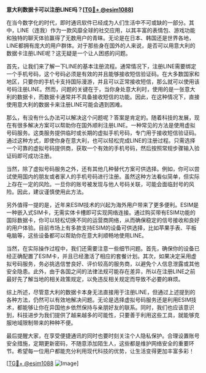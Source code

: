 **意大利数据卡可以注册LINE吗？[[TG💪+ @esim1088](https://t.me/s/esim1088)]**

在当今数字化的时代，即时通讯软件已经成为人们生活中不可或缺的一部分。其中，LINE（连我）作为一款风靡全球的社交应用，以其丰富的表情包、游戏功能和独特的聊天体验赢得了无数用户的青睐。无论是在日本、韩国还是世界各地，LINE都拥有庞大的用户群体。对于那些身在国外的人来说，是否可以用意大利的数据卡注册LINE呢？这无疑是一个让人困惑的问题。

首先，让我们来了解一下LINE的基本注册流程。通常情况下，注册LINE需要绑定一个手机号码，这个号码必须是有效的并且能够接收短信验证码。在大多数国家和地区，只要你的手机卡支持国际漫游，并且可以正常接收短信，那么就可以使用该号码注册LINE。然而，问题的关键在于，当你身处意大利时，使用的是一张意大利的数据卡，而数据卡通常并不具备接收短信的功能。因此，在这种情况下，直接使用意大利的数据卡来注册LINE可能会遇到困难。

那么，有没有什么办法可以解决这个问题呢？答案是肯定的。随着科技的发展，现在有很多解决方案可以帮助你在国外顺利注册LINE。一种常见的方法是使用虚拟号码服务。这类服务提供临时或长期的虚拟手机号码，专门用于接收短信验证码。通过这种方式，即使你身在意大利，也可以轻松完成LINE的注册过程。只需选择一个可靠的虚拟号码提供商，获取一个有效的手机号码，然后按照常规步骤输入验证码即可成功注册。

当然，除了虚拟号码服务之外，还有其他几种替代方案可供选择。例如，你可以尝试使用国内的朋友或者家人的手机号码进行注册。虽然这种方法看似简单，但实际上存在一定的风险。一旦你的账号被发现与他人号码关联，可能会面临封号的风险。因此，建议谨慎使用此方法。

另外值得一提的是，近年来ESIM技术的兴起为海外用户带来了更多便利。ESIM是一种嵌入式SIM卡，无需实体卡槽即可实现网络连接。通过购买带有ESIM功能的国际数据卡，你可以轻松切换不同的运营商网络，从而确保稳定的信号接收和良好的用户体验。目前市场上有多款支持ESIM的设备可供选择，比如苹果手表、平板电脑等，这些设备都可以帮助你在意大利顺畅地使用LINE。

当然，在实际操作过程中，我们还需要注意一些细节问题。首先，确保你的设备已经正确配置了ESIM卡，并且已经激活了相应的套餐计划。其次，如果决定采用虚拟号码服务，务必挑选信誉良好、评价较高的服务商，以避免个人信息泄露或其他安全隐患。此外，由于各国之间的法律法规可能存在差异，所以在注册LINE之前最好先了解当地的相关政策规定，以免违反相关规定而导致不必要的麻烦。

综上所述，尽管意大利的数据卡本身无法直接用于注册LINE，但通过上述提到的各种方法，仍然可以有效地解决问题。无论是选择虚拟号码服务还是利用ESIM技术，都能够让你在异国他乡依然保持与亲朋好友的联系。同时，我们也应该意识到，科技进步为我们提供了越来越多的可能性，只要善于利用这些工具，就能够克服地域限制带来的种种不便。

最后提醒大家，在享受便捷通讯的同时也要时刻关注个人隐私保护。合理设置账号安全措施，定期更新密码，不随意添加陌生人，这些都是维护网络安全的重要环节。希望每一位用户都能充分利用现代科技的优势，让生活变得更加丰富多彩！

[[TG💪+ @esim1088](https://t.me/s/esim1088) ![Image](https://i.postimg.cc/4NQfJmqS/Snipaste-2025-05-13-00-14-12.png)]